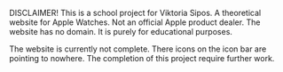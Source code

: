 DISCLAIMER!
This is a school project for Viktoria Sipos.
A theoretical website for Apple Watches. Not an official Apple product dealer. The website has no domain.
It is purely for educational purposes.



The website is currently not complete. There icons on the icon bar are pointing to nowhere. 
The completion of this project require further work.
